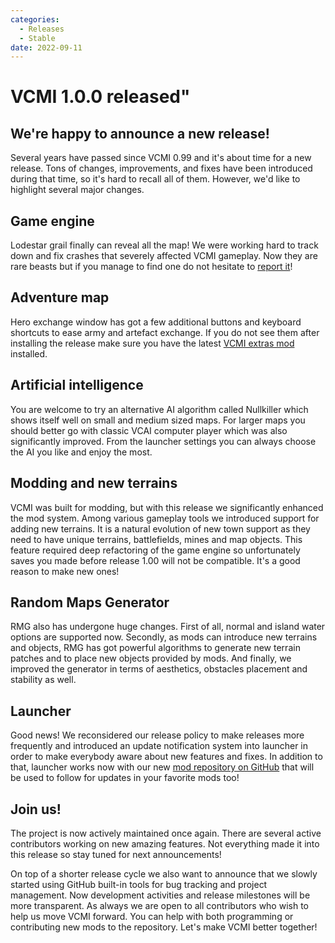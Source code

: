 ```yaml
---
categories:
  - Releases
  - Stable
date: 2022-09-11
---
```


# VCMI 1.0.0 released"

## We're happy to announce a new release!
 
Several years have passed since VCMI 0.99 and it's about time for a new release.
Tons of changes, improvements, and fixes have been introduced during that time, so it's hard to recall all of them.
However, we'd like to highlight several major changes.

<!-- more -->
 
## Game engine
Lodestar grail finally can reveal all the map!
We were working hard to track down and fix crashes that severely affected VCMI gameplay. Now they are rare beasts but if you manage to find one do not hesitate to [report it](https://github.com/vcmi/vcmi/issues)!
 
## Adventure map
Hero exchange window has got a few additional buttons and keyboard shortcuts to ease army and artefact exchange. If you do not see them after installing the release make sure you have the latest [VCMI extras mod](https://github.com/vcmi-mods/vcmi-extras) installed.
 
## Artificial intelligence
You are welcome to try an alternative AI algorithm called Nullkiller which shows itself well on small and medium sized maps. For larger maps you should better go with classic VCAI computer player which was also significantly improved. From the launcher settings you can always choose the AI you like and enjoy the most.
 
## Modding and new terrains
VCMI was built for modding, but with this release we significantly enhanced the mod system.
Among various gameplay tools we introduced support for adding new terrains. It is a natural evolution of new town support as they need to have unique terrains, battlefields, mines and map objects. This feature required deep refactoring of the game engine so unfortunately saves you made before release 1.00 will not be compatible. It's a good reason to make new ones!
 
## Random Maps Generator
RMG also has undergone huge changes. First of all, normal and island water options are supported now.
Secondly, as mods can introduce new terrains and objects, RMG has got powerful algorithms to generate new terrain patches and to place new objects provided by mods. And finally, we improved the generator in terms of aesthetics, obstacles placement and stability as well.
 
## Launcher
Good news! We reconsidered our release policy to make releases more frequently and introduced an update notification system into launcher in order to make everybody aware about new features and fixes. In addition to that, launcher works now with our new [mod repository on GitHub](https://github.com/vcmi-mods) that will be used to follow for updates in your favorite mods too!

## Join us!
The project is now actively maintained once again. There are several active contributors working on new amazing features. Not everything made it into this release so stay tuned for next announcements!
 
On top of a shorter release cycle we also want to announce that we slowly started using GitHub built-in tools for bug tracking and project management. Now development activities and release milestones will be more transparent. As always we are open to all contributors who wish to help us move VCMI forward. You can help with both programming or contributing new mods to the repository. Let's make VCMI better together!
